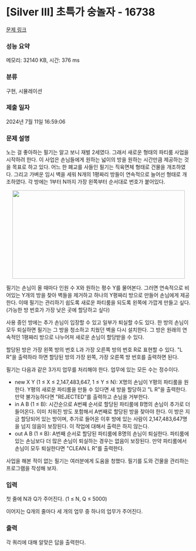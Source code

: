 # [Silver III] 초특가 숭놀자 - 16738 

[문제 링크](https://www.acmicpc.net/problem/16738) 

### 성능 요약

메모리: 32140 KB, 시간: 376 ms

### 분류

구현, 시뮬레이션

### 제출 일자

2024년 7월 11일 16:59:06

### 문제 설명

<p>노는 걸 좋아하는 필기는 알고 보니 재벌 2세였다. 그래서 새로운 형태의 파티룸 사업을 시작하려 한다. 이 사업은 손님들에게 원하는 넓이의 방을 원하는 시간만큼 제공하는 것을 목표로 하고 있다. 어느 한 폐교를 사들인 필기는 직육면체 형태로 건물을 개조하였다. 그리고 가벼운 임시 벽을 세워 N개의 1평짜리 방들이 연속적으로 늘어선 형태로 개조하였다. 각 방에는 1부터 N까지 가장 왼쪽부터 순서대로 번호가 붙어있다.</p>

<p style="text-align: center;"><img alt="" src="https://upload.acmicpc.net/86a6f2f2-4e44-4fc4-bb32-15ab7c0a88d3/-/preview/" style="width: 470px; height: 240px;"></p>

<p>필기는 손님이 올 때마다 인원 수 X와 원하는 평수 Y를 물어본다. 그러면 연속적으로 비어있는 Y개의 방을 찾아 벽들을 제거하고 하나의 Y평짜리 방으로 만들어 손님에게 제공한다. 이때 필기는 관리하기 쉽도록 새로운 파티룸을 되도록 왼쪽에 가깝게 만들고 싶다. (가능한 방 번호가 가장 낮은 곳에 할당하고 싶다)</p>

<p>사용 중인 방에는 추가 손님이 입장할 수 있고 일부가 퇴실할 수도 있다. 한 방의 손님이 모두 퇴실하면 필기는 그 방을 청소하고 치웠던 벽을 다시 설치한다. 그 방은 원래의 연속적인 1평짜리 방으로 나누어져 새로운 손님이 할당받을 수 있다.</p>

<p>할당된 방은 가장 왼쪽 방의 번호 L과 가장 오른쪽 방의 번호 R로 표현할 수 있다. "L R"을 출력하라 하면 할당된 방의 가장 왼쪽, 가장 오른쪽 방 번호를 출력하면 된다.</p>

<p>필기는 다음과 같은 3가지 업무를 처리해야 한다. 업무에 있는 모든 수는 정수이다.</p>

<ul>
	<li>new X Y (1 ≤ X ≤ 2,147,483,647, 1 ≤ Y ≤ N): X명의 손님이 Y평의 파티룸을 원한다. Y평의 새로운 파티룸을 만들 수 있다면 새 방을 할당하고 "L R"을 출력한다. 만약 불가능하다면 "REJECTED"를 출력하고 손님을 거부한다.</li>
	<li>in A B (1 ≤ B): 시간순으로 A번째 순서로 할당된 파티룸에 B명의 손님이 추가로 더 들어온다. 이미 치워진 방도 포함해서 A번째로 할당된 방을 찾아야 한다. 이 방은 지금 할당되어 있는 방이며, 추가로 들어온 이후 방에 있는 사람이 2,147,483,647명을 넘지 않음이 보장된다. 이 작업에 대해서 출력은 하지 않는다.</li>
	<li>out A B (1 ≤ B): A번째 순서로 할당된 파티룸에 B명의 손님이 퇴실한다. 파티룸에 있는 손님보다 더 많은 손님이 퇴실하는 경우는 없음이 보장된다. 만약 파티룸에서 손님이 모두 퇴실한다면 "CLEAN L R"를 출력한다.</li>
</ul>

<p>사업을 해본 적이 없는 필기는 여러분에게 도움을 청했다. 필기를 도와 건물을 관리하는 프로그램을 작성해 보자.</p>

### 입력 

 <p>첫 줄에 N과 Q가 주어진다. (1 ≤ N, Q ≤ 5000)</p>

<p>이어지는 Q개의 줄마다 세 개의 업무 중 하나의 업무가 주어진다.</p>

### 출력 

 <p>각 쿼리에 대해 알맞은 답을 출력한다.</p>

